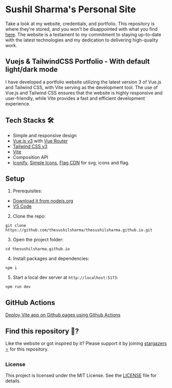 # Sushil Sharma's Personal Site

Take a look at my website, credentials, and portfolio. This repository is where they're stored, and you won't be disappointed with what you find <a target='_blank' rel='noreferrer' href='https://thesushilsharma.github.io/'>here</a>. The website is a testament to my commitment to staying up-to-date with the latest technologies and my dedication to delivering high-quality work.

## Vuejs & TailwindCSS Portfolio - With default light/dark mode
I have developed a portfolio website utilizing the latest version 3 of Vue.js and Tailwind CSS, with Vite serving as the development tool.  The use of Vue.js and Tailwind CSS ensures that the website is highly responsive and user-friendly, while Vite provides a fast and efficient development experience. 

##  Tech Stacks 🛠
-   Simple and responsive design
-   [Vue.js v3](https://vuejs.org) with [Vue Router](https://router.vuejs.org)
-   [Tailwind CSS v3](https://tailwindcss.com)
-   [Vite](https://vitejs.dev/)
-   Composition API
-   [Iconify](https://icon-sets.iconify.design/material-symbols/), [Simple Icons](https://simpleicons.org/), [Flag CDN](https://flagpedia.net/download/api) for svg, icons and flag.

## Setup
1. Prerequisites:

-   [Download it from nodejs.org](https://nodejs.org)
-   [VS Code](https://code.visualstudio.com/)

2. Clone the repo:

```
git clone https://github.com/thesushilsharma/thesushilsharma.github.io.git
```

3. Open the project folder:

```
cd thesushilsharma.github.io
```

4. Install packages and dependencies:

```
npm i
```

5. Start a local dev server at `http://localhost:5173`:

```
npm run dev
```

## GitHub Actions
[Deploy Vite app on Github pages using Github Actions](https://vitejs.dev/guide/static-deploy.html)

## Find this repository 🧡?
Like the website or got inspired by it? Please support it by joining [stargazers ⭐](https://github.com/thesushilsharma/thesushilsharma.github.io/stargazers) for this repository.

### License
This project is licensed under the MIT License. See the [LICENSE](https://github.com/thesushilsharma/thesushilsharma.github.io/blob/main/LICENSE) file for details.